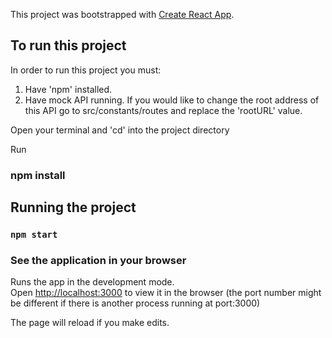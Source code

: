 This project was bootstrapped with [Create React App](https://github.com/facebook/create-react-app).

## To run this project
In order to run this project you must:
1. Have 'npm' installed.
2. Have mock API running. If you would like to change the root address of this API go to src/constants/routes and replace the 'rootURL' value.

Open your terminal and 'cd' into the project directory

Run 
### npm install


## Running the project

### `npm start`

### See the application in your browser
Runs the app in the development mode.<br>
Open [http://localhost:3000](http://localhost:3000) to view it in the browser (the port number might be different if there is another process running at port:3000)

The page will reload if you make edits.<br>
